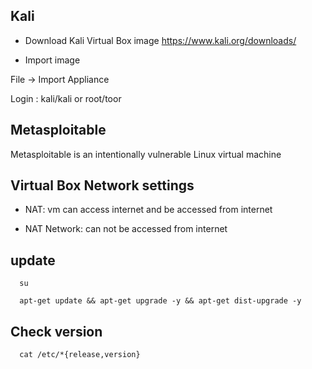 
## Kali 
- Download Kali Virtual Box image
https://www.kali.org/downloads/


- Import image

File -> Import Appliance

Login : kali/kali or root/toor


## Metasploitable
Metasploitable is an intentionally vulnerable Linux virtual machine


## Virtual Box Network settings
- NAT: vm can access internet and be accessed from internet

- NAT Network: can not be accessed from internet


## update
```
  su

  apt-get update && apt-get upgrade -y && apt-get dist-upgrade -y
```

## Check version
```
  cat /etc/*{release,version}
```